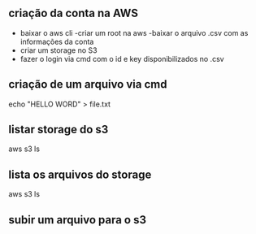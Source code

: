 ## criação da conta na AWS
- baixar o aws cli
-criar um root na aws
-baixar o arquivo .csv com as informações da conta
- criar um storage no S3
- fazer o login via cmd com o id e key disponibilizados no .csv
## criação de um arquivo via cmd 
echo "HELLO WORD" > file.txt

## listar storage do s3
aws s3 ls
## lista os arquivos do storage

aws s3 ls <nome-storage>
## subir um arquivo para o s3


